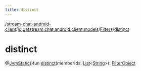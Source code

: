```yaml
---
title: distinct
---
```

/[stream-chat-android-client](../../index.md)/[io.getstream.chat.android.client.models](../index.md)/[Filters](index.md)/[distinct](distinct.md)  
  
  
  
# distinct  
@[JvmStatic](https://kotlinlang.org/api/latest/jvm/stdlib/kotlin.jvm/-jvm-static/index.html)()fun [distinct](distinct.md)(memberIds: [List](https://kotlinlang.org/api/latest/jvm/stdlib/kotlin.collections/-list/index.html)&lt;[String](https://kotlinlang.org/api/latest/jvm/stdlib/kotlin/-string/index.html)&gt;): [FilterObject](../../io.getstream.chat.android.client.api.models/FilterObject/index.md)

